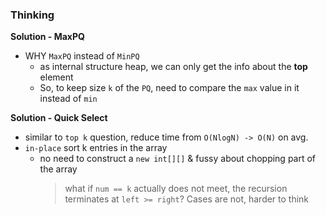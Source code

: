### Thinking
**Solution - MaxPQ**
- WHY `MaxPQ` instead of `MinPQ`
  - as internal structure heap, we can only get the info about the **top** element
  - So, to keep size `k` of the `PQ`, need to compare the `max` value in it instead of `min`

**Solution - Quick Select**
- similar to `top k` question, reduce time from `O(NlogN) -> O(N)` on avg.
- `in-place` sort k entries in the array
  - no need to construct a `new int[][]` & fussy about chopping part of the array
    > what if `num == k` actually does not meet, the recursion terminates at `left >= right`? Cases are not, harder to think